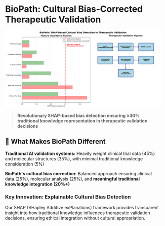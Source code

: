# BioPath: Cultural Bias-Corrected Therapeutic Validation

![BioPath SHAP Analysis](assets/diagrams/biopath_shap_explanation.png)

> **Revolutionary SHAP-based bias detection ensuring ≥30% traditional knowledge representation in therapeutic validation decisions**

## 🎯 What Makes BioPath Different

**Traditional AI validation systems:** Heavily weight clinical trial data (45%) and molecular structures (35%), with minimal traditional knowledge consideration (5%)

**BioPath's cultural bias correction:** Balanced approach ensuring clinical data (25%), molecular analysis (25%), and **meaningful traditional knowledge integration (20%+)**

### Key Innovation: Explainable Cultural Bias Detection

Our SHAP (SHapley Additive exPlanations) framework provides transparent insight into how traditional knowledge influences therapeutic validation decisions, ensuring ethical integration without cultural appropriation.
